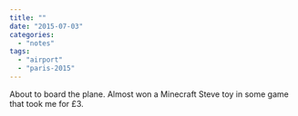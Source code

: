 ```yaml
---
title: ""
date: "2015-07-03"
categories: 
  - "notes"
tags: 
  - "airport"
  - "paris-2015"
---
```


About to board the plane. Almost won a Minecraft Steve toy in some game that took me for £3.
